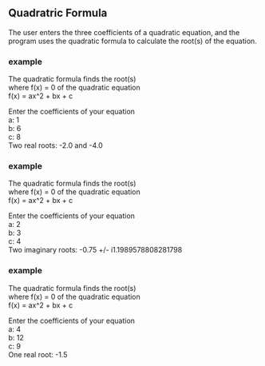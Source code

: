 Quadratric Formula
------------------

The user enters the three coefficients of a quadratic equation, and the program uses the quadratic formula to calculate the root(s) of the equation.

### example ###
The quadratic formula finds the root(s)  
where f(x) = 0 of the quadratic equation  
f(x) = ax^2 + bx + c  
  
Enter the coefficients of your equation  
a: 1  
b: 6  
c: 8  
Two real roots: -2.0 and -4.0  

### example ###
The quadratic formula finds the root(s)  
where f(x) = 0 of the quadratic equation  
f(x) = ax^2 + bx + c  
  
Enter the coefficients of your equation  
a: 2  
b: 3  
c: 4  
Two imaginary roots: -0.75 +/- i1.1989578808281798

### example ###
The quadratic formula finds the root(s)  
where f(x) = 0 of the quadratic equation  
f(x) = ax^2 + bx + c  
  
Enter the coefficients of your equation  
a: 4  
b: 12  
c: 9  
One real root: -1.5


